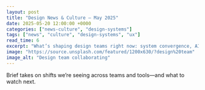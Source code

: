 ```yaml
---
layout: post
title: "Design News & Culture — May 2025"
date: 2025-05-20 12:00:00 +0000
categories: ["news-culture", "design-systems"]
tags: ["news", "culture", "design-systems", "ux"]
read_time: 6
excerpt: "What’s shaping design teams right now: system convergence, AI copilots, and new collaboration rituals."
image: "https://source.unsplash.com/featured/1200x630/?design%20team"
image_alt: "Design team collaborating"
---
```


Brief takes on shifts we’re seeing across teams and tools—and what to watch next.


